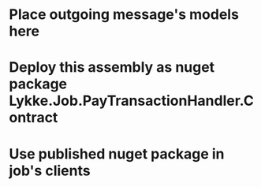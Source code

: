 ﻿# Place outgoing message's models here
# Deploy this assembly as nuget package Lykke.Job.PayTransactionHandler.Contract
# Use published nuget package in job's clients